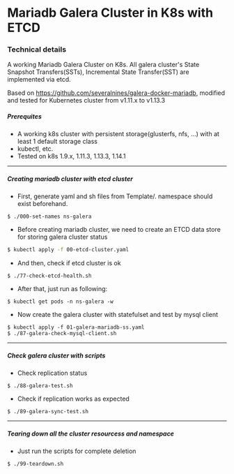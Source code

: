 # Mariadb Galera Cluster in K8s with ETCD

### Technical details

A working Mariadb Galera Cluster on K8s. All galera cluster's State Snapshot Transfers(SSTs), Incremental State Transfer(SST) are implemented via etcd.

Based on https://github.com/severalnines/galera-docker-mariadb, modified and tested for Kubernetes cluster from v1.11.x to v1.13.3 

##### Prerequites
- A working k8s cluster with persistent storage(glusterfs, nfs, ...) with at least 1 default storage class
- kubectl, etc.
- Tested on k8s 1.9.x, 1.11.3, 1.13.3, 1.14.1

----------

##### Creating mariadb cluster with etcd cluster
- First, generate yaml and sh files from Template/. namespace should exist beforehand.
```
$ ./000-set-names ns-galera
```

- Before creating mariadb cluster, we need to create an ETCD data store
  for storing galera cluster status
```bash
$ kubectl apply -f 00-etcd-cluster.yaml
```

- And then, check if etcd cluster is ok
```
$ ./77-check-etcd-health.sh
```

- After that, just run as following:
```
$ kubectl get pods -n ns-galera -w
```

- Now create the galera cluster with statefulset and test by mysql client
```
$ kubectl apply -f 01-galera-mariadb-ss.yaml
$ ./87-galera-check-mysql-client.sh
```

----------

##### Check galera cluster with scripts

- Check replication status
```
$ ./88-galera-test.sh
```

- Check if replication works as expected 
```
$ ./89-galera-sync-test.sh
```

----------

##### Tearing down all the cluster resourcess and namespace

- Just run the scripts for complete deletion
```
$ ./99-teardown.sh
```
